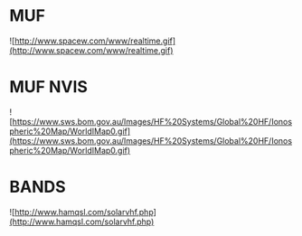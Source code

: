 # MUF

![http://www.spacew.com/www/realtime.gif](http://www.spacew.com/www/realtime.gif)

# MUF NVIS

![https://www.sws.bom.gov.au/Images/HF%20Systems/Global%20HF/Ionospheric%20Map/WorldIMap0.gif](https://www.sws.bom.gov.au/Images/HF%20Systems/Global%20HF/Ionospheric%20Map/WorldIMap0.gif)

# BANDS

![http://www.hamqsl.com/solarvhf.php](http://www.hamqsl.com/solarvhf.php)

